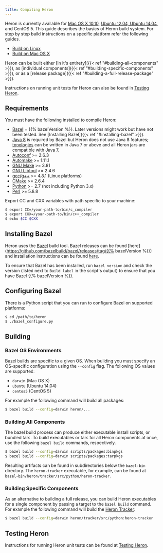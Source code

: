 ```yaml
---
title: Compiling Heron
---
```


Heron is currently available for [Mac OS X 10.10](../../../developers/compiling/mac), 
[Ubuntu 12.04, Ubuntu 14.04](../../../developers/compiling/linux), and CentOS 5. 
This guide describes the basics of Heron build system. For step by step build instructions 
on a specific platform refer the following guides.

* [Build on Linux](../../../developers/compiling/linux)
* [Build on Mac OS X](../../../developers/compiling/mac)

Heron can be built either [in it's entirety]({{< ref "#building-all-components" >}}), as
[individual components]({{< ref "#building-specific-components" >}}), or as a [release
package]({{< ref "#building-a-full-release-package" >}}).

Instructions on running unit tests for Heron can also be found in [Testing Heron](../../../contributors/testing).

## Requirements

You must have the following installed to compile Heron:

* [Bazel](http://bazel.io/docs/install.html) = {{% bazelVersion %}}. Later versions
  might work but have not been tested. See [Installing Bazel]({{< ref "#installing-bazel" >}}).
* [Java
  8](http://www.oracle.com/technetwork/java/javase/downloads/jdk8-downloads-2133151.html)
  is required by Bazel but Heron does not use Java 8 features;
  [topologies](../../../concepts/topologies) can be written in Java 7 or above and all
  Heron jars are compatible with Java 7.
* [Autoconf](http://www.gnu.org/software/autoconf/autoconf.html) >=
  2.6.3
* [Automake](https://www.gnu.org/software/automake/) >= 1.11.1
* [GNU Make](https://www.gnu.org/software/make/) >= 3.81
* [GNU Libtool](http://www.gnu.org/software/libtool/) >= 2.4.6
* [gcc/g++](https://gcc.gnu.org/) >= 4.8.1 (Linux platforms)
* [CMake](https://cmake.org/) >= 2.6.4
* [Python](https://www.python.org/) >= 2.7 (not including Python 3.x)
* [Perl](https://www.perl.org/) >= 5.8.8

Export CC and CXX variables with path specific to your machine:

```bash
$ export CC=/your-path-to/bin/c_compiler
$ export CXX=/your-path-to/bin/c++_compiler
$ echo $CC $CXX
```

## Installing Bazel

Heron uses the [Bazel](http://bazel.io) build tool. Bazel releases can be found
[here](https://github.com/bazelbuild/bazel/releases/tag/{{% bazelVersion %}})
and installation instructions can be found [here](http://bazel.io/docs/install.html).

To ensure that Bazel has been installed, run `bazel version` and check the
version (listed next to `Build label` in the script's output) to ensure that you
have Bazel {{% bazelVersion %}}.

## Configuring Bazel

There is a Python script that you can run to configure Bazel on supported
platforms:

```bash
$ cd /path/to/heron
$ ./bazel_configure.py
```

## Building

### Bazel OS Environments

Bazel builds are specific to a given OS. When building you must specify an
OS-specific configuration using the `--config` flag. The following OS values
are supported:

* `darwin` (Mac OS X)
* `ubuntu` (Ubuntu 14.04)
* `centos5` (CentOS 5)

For example the following command will build all packages:

```bash
$ bazel build --config=darwin heron/...
```

### Building All Components

The bazel build process can produce either executable install scripts, or
bundled tars. To build executables or tars for all Heron components at once,
use the following `bazel build` commands, respectively.

```bash
$ bazel build --config=darwin scripts/packages:binpkgs
$ bazel build --config=darwin scripts/packages:tarpkgs
```

Resulting artifacts can be found in subdirectories below the `bazel-bin`
directory. The `heron-tracker` executable, for example, can be found at
`bazel-bin/heron/tracker/src/python/heron-tracker`.

### Building Specific Components

As an alternative to building a full release, you can build Heron executables for
a single component by passing a target to the `bazel build` command. For example
the following command will build the [Heron Tracker](../../../operators/heron-tracker):

```bash
$ bazel build --config=darwin heron/tracker/src/python:heron-tracker
```

## Testing Heron

Instructions for running Heron unit tests can be found at [Testing Heron](../../../contributors/testing).

